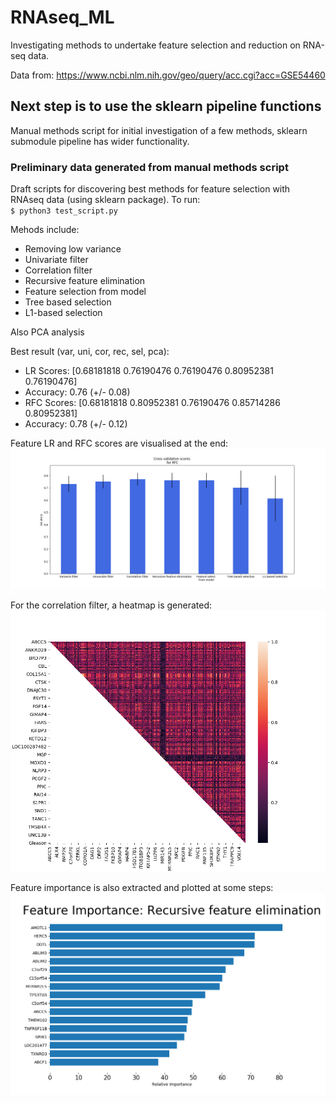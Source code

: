 # RNAseq_ML

Investigating methods to undertake feature selection and reduction on RNA-seq data.  

Data from:
https://www.ncbi.nlm.nih.gov/geo/query/acc.cgi?acc=GSE54460


## Next step is to use the sklearn pipeline functions

Manual methods script for initial investigation of a few methods, sklearn submodule pipeline has wider functionality.

### Preliminary data generated from manual methods script

Draft scripts for discovering best methods for feature selection with RNAseq data (using sklearn package). 
To run:  
`$ python3 test_script.py`

Mehods include:
* Removing low variance
* Univariate filter
* Correlation filter
* Recursive feature elimination
* Feature selection from model
* Tree based selection
* L1-based selection

Also PCA analysis


Best result (var, uni, cor, rec, sel, pca): 
* LR  Scores:     [0.68181818 0.76190476 0.76190476 0.80952381 0.76190476] 
* Accuracy:       0.76 (+/- 0.08) 
* RFC Scores:     [0.68181818 0.80952381 0.76190476 0.85714286 0.80952381] 
* Accuracy:       0.78 (+/- 0.12) 

Feature LR and RFC scores are visualised at the end:
![cross validation scores example](/figs/cross_val_graph.png)

For the correlation filter, a heatmap is generated:
![heatplot example](/figs/correlation_matrix_example.png)

Feature importance is also extracted and plotted at some steps:
![relative feature importance example](/figs/feature_importance_example.png)
